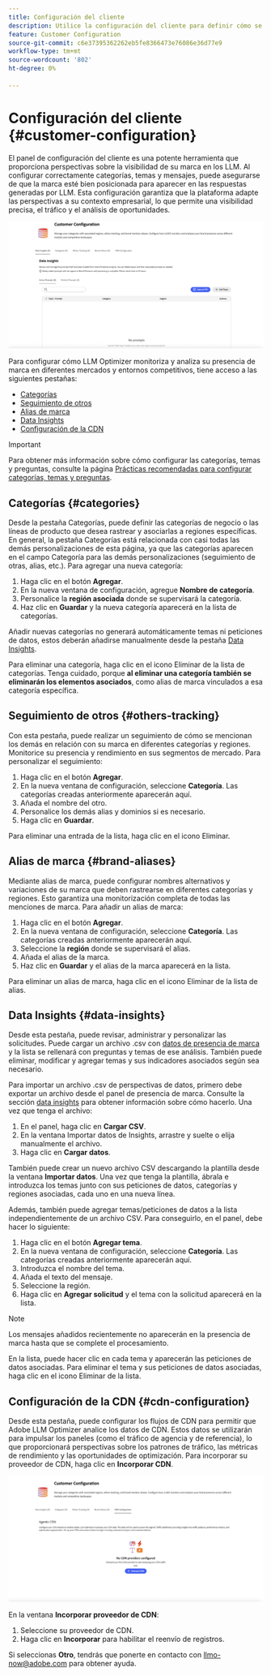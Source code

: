 ```yaml
---
title: Configuración del cliente
description: Utilice la configuración del cliente para definir cómo se supervisará y analizará su marca dentro de la plataforma del optimizador LLM.
feature: Customer Configuration
source-git-commit: c6e37395362262eb5fe8366473e76086e36d77e9
workflow-type: tm+mt
source-wordcount: '802'
ht-degree: 0%

---
```



# Configuración del cliente {#customer-configuration}

El panel de configuración del cliente es una potente herramienta que proporciona perspectivas sobre la visibilidad de su marca en los LLM. Al configurar correctamente categorías, temas y mensajes, puede asegurarse de que la marca esté bien posicionada para aparecer en las respuestas generadas por LLM. Esta configuración garantiza que la plataforma adapte las perspectivas a su contexto empresarial, lo que permite una visibilidad precisa, el tráfico y el análisis de oportunidades.

![Panel de configuración del cliente](/help/dashboards/assets/customer-config.png)

Para configurar cómo LLM Optimizer monitoriza y analiza su presencia de marca en diferentes mercados y entornos competitivos, tiene acceso a las siguientes pestañas:

* [Categorías](#categories)
* [Seguimiento de otros](#others-tracking)
* [Alias de marca](#brand-aliases)
* [Data Insights](#data-insights)
* [Configuración de la CDN](#agentic-cdn)

>[!IMPORTANT]
>
> Para obtener más información sobre cómo configurar las categorías, temas y preguntas, consulte la página [Prácticas recomendadas para configurar categorías, temas y preguntas](/help/overview/best-practices-topics-prompts.md).

## Categorías {#categories}

Desde la pestaña Categorías, puede definir las categorías de negocio o las líneas de producto que desea rastrear y asociarlas a regiones específicas. En general, la pestaña Categorías está relacionada con casi todas las demás personalizaciones de esta página, ya que las categorías aparecen en el campo Categoría para las demás personalizaciones (seguimiento de otras, alias, etc.). Para agregar una nueva categoría:

1. Haga clic en el botón **Agregar**.
2. En la nueva ventana de configuración, agregue **Nombre de categoría**.
3. Personalice la **región asociada** donde se supervisará la categoría.
4. Haz clic en **Guardar** y la nueva categoría aparecerá en la lista de categorías.

Añadir nuevas categorías no generará automáticamente temas ni peticiones de datos, estos deberán añadirse manualmente desde la pestaña [Data Insights](#data-insights).

Para eliminar una categoría, haga clic en el icono Eliminar de la lista de categorías. Tenga cuidado, porque **al eliminar una categoría también se eliminarán los elementos asociados**, como alias de marca vinculados a esa categoría específica.

## Seguimiento de otros {#others-tracking}

Con esta pestaña, puede realizar un seguimiento de cómo se mencionan los demás en relación con su marca en diferentes categorías y regiones. Monitorice su presencia y rendimiento en sus segmentos de mercado. Para personalizar el seguimiento:

1. Haga clic en el botón **Agregar**.
2. En la nueva ventana de configuración, seleccione **Categoría**. Las categorías creadas anteriormente aparecerán aquí.
3. Añada el nombre del otro.
4. Personalice los demás alias y dominios si es necesario.
5. Haga clic en **Guardar**.

Para eliminar una entrada de la lista, haga clic en el icono Eliminar.

## Alias de marca {#brand-aliases}

Mediante alias de marca, puede configurar nombres alternativos y variaciones de su marca que deben rastrearse en diferentes categorías y regiones. Esto garantiza una monitorización completa de todas las menciones de marca. Para añadir un alias de marca:

1. Haga clic en el botón **Agregar**.
2. En la nueva ventana de configuración, seleccione **Categoría**. Las categorías creadas anteriormente aparecerán aquí.
3. Seleccione la **región** donde se supervisará el alias.
4. Añada el alias de la marca.
5. Haz clic en **Guardar** y el alias de la marca aparecerá en la lista.

Para eliminar un alias de marca, haga clic en el icono Eliminar de la lista de alias.

## Data Insights {#data-insights}

Desde esta pestaña, puede revisar, administrar y personalizar las solicitudes. Puede cargar un archivo .csv con [datos de presencia de marca](/help/dashboards/brand-presence.md#data-insights) y la lista se rellenará con preguntas y temas de ese análisis. También puede eliminar, modificar y agregar temas y sus indicadores asociados según sea necesario.

Para importar un archivo .csv de perspectivas de datos, primero debe exportar un archivo desde el panel de presencia de marca. Consulte la sección [data insights](/help/dashboards/brand-presence.md#data-insights) para obtener información sobre cómo hacerlo. Una vez que tenga el archivo:

1. En el panel, haga clic en **Cargar CSV**.
2. En la ventana Importar datos de Insights, arrastre y suelte o elija manualmente el archivo.
3. Haga clic en **Cargar datos**.

También puede crear un nuevo archivo CSV descargando la plantilla desde la ventana **Importar datos**. Una vez que tenga la plantilla, ábrala e introduzca los temas junto con sus peticiones de datos, categorías y regiones asociadas, cada uno en una nueva línea.

Además, también puede agregar temas/peticiones de datos a la lista independientemente de un archivo CSV. Para conseguirlo, en el panel, debe hacer lo siguiente:

1. Haga clic en el botón **Agregar tema**.
2. En la nueva ventana de configuración, seleccione **Categoría**. Las categorías creadas anteriormente aparecerán aquí.
3. Introduzca el nombre del tema.
4. Añada el texto del mensaje.
5. Seleccione la región.
6. Haga clic en **Agregar solicitud** y el tema con la solicitud aparecerá en la lista.

>[!NOTE]
>Los mensajes añadidos recientemente no aparecerán en la presencia de marca hasta que se complete el procesamiento.

En la lista, puede hacer clic en cada tema y aparecerán las peticiones de datos asociadas. Para eliminar el tema y sus peticiones de datos asociadas, haga clic en el icono Eliminar de la lista.

## Configuración de la CDN {#cdn-configuration}

Desde esta pestaña, puede configurar los flujos de CDN para permitir que Adobe LLM Optimizer analice los datos de CDN. Estos datos se utilizarán para impulsar los paneles (como el tráfico de agencia y de referencia), lo que proporcionará perspectivas sobre los patrones de tráfico, las métricas de rendimiento y las oportunidades de optimización. Para incorporar su proveedor de CDN, haga clic en **Incorporar CDN**.

![CDN de configuración de cliente](/help/overview/assets/cc-cdn.png)

En la ventana **Incorporar proveedor de CDN**:

1. Seleccione su proveedor de CDN.
2. Haga clic en **Incorporar** para habilitar el reenvío de registros.

Si seleccionas **Otro**, tendrás que ponerte en contacto con llmo-now@adobe.com para obtener ayuda.
